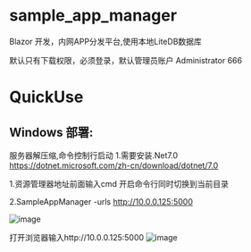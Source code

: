 # sample_app_manager
Blazor 开发，内网APP分发平台,使用本地LiteDB数据库

默认只有下载权限，必须登录，默认管理员账户 Administrator 666

# QuickUse

## Windows 部署:

服务器解压缩,命令控制行启动
1.需要安装.Net7.0 https://dotnet.microsoft.com/zh-cn/download/dotnet/7.0

1.资源管理器地址前面输入cmd 开启命令行同时切换到当前目录

2.SampleAppManager -urls http://10.0.0.125:5000   

![image](https://user-images.githubusercontent.com/48428549/234481139-0e46e46e-1aa6-4e88-b092-8844ba01f32c.png)

打开浏览器输入http://10.0.0.125:5000
![image](https://user-images.githubusercontent.com/48428549/234481990-fe4d8842-7438-4082-8c6e-03a408f5a320.png)
